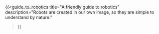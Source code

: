 ---
---
{{<guide_to_robotics
title="A friendly guide to robotics"
description="Robots are created in our own image, so they are simple to understand by nature."
>}}
